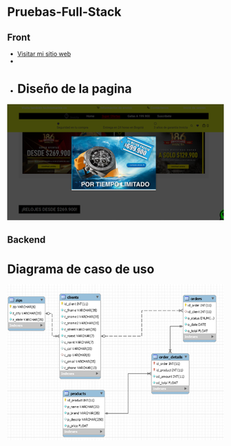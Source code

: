 # Pruebas-Full-Stack

## Front
- [Visitar mi sitio web](https://prueba-fullstack-danielcamargo.netlify.app/)
- 
- # Diseño de la pagina

![Diseño](/prueba.png)

## Backend

# Diagrama de caso de uso

![Diagrama](Back-mvc/Diagrama_de_tienda.PNG)


